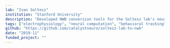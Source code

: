 ```yaml
---
lab: "Ivan Soltesz"
institution: "Stanford University"
description: "Developed NWB conversion tools for the Soltesz lab's neuroscience datasets. The tools facilitate the standardization of experimental data into the NWB format, supporting the lab's research in neural circuit dynamics and computational neuroscience."
tags: ["electrophysiology", "neural computation", "behavioral tracking"]
github: "https://github.com/catalystneuro/soltesz-lab-to-nwb"
date: "2019-11"
funded_project: ""
---
```


